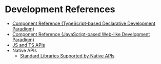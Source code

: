 # Development References

-   [Component Reference (TypeScript-based Declarative Development Paradigm)](arkui-ts/Readme-EN.md)
-   [Component Reference (JavaScript-based Web-like Development Paradigm)](arkui-js/Readme-EN.md)
-   [JS and TS APIs](apis/Readme-EN.md)
-   Native APIs
       -   [Standard Libraries Supported by Native APIs](native-lib/Readme-EN.md)

